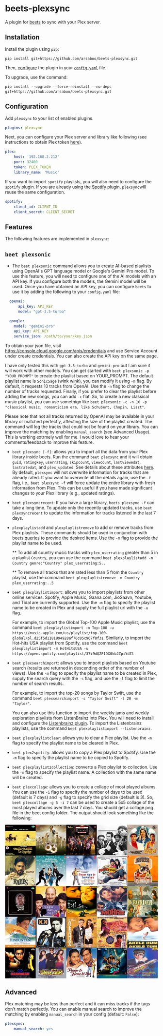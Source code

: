 # beets-plexsync
A plugin for [beets][beets] to sync with your Plex server.

## Installation

Install the plugin using `pip`:

```shell
pip install git+https://github.com/arsaboo/beets-plexsync.git
```

Then, [configure](#configuration) the plugin in your
[`config.yaml`][config] file.

To upgrade, use the command:
```shell
pip install --upgrade --force-reinstall --no-deps git+https://github.com/arsaboo/beets-plexsync.git
```

## Configuration

Add `plexsync` to your list of enabled plugins.

```yaml
plugins: plexsync
```

Next, you can configure your Plex server and library like following (see instructions to obtain Plex token [here][plex_token]).

```yaml
plex:
    host: '192.168.2.212'
    port: 32400
    token: PLEX_TOKEN
    library_name: 'Music'
```

If you want to import `spotify` playlists, you will also need to configure the `spotify` plugin. If you are already using the [Spotify][Spotify] plugin, `plexsync`will reuse the same configuration.
```yaml
spotify:
    client_id: CLIENT_ID
    client_secret: CLIENT_SECRET
```

## Features

The following features are implemented in `plexsync`:

## `beet plexsonic`

* The `beet plexsonic` command allows you to create AI-based playlists using OpenAI's GPT language model or Google's Gemini Pro model. To use this feature, you will need to configure one of the AI models with an API key. If you configure both the models, the Gemini model will be used. Once you have obtained an API key, you can configure `beets` to use it by adding the following to your `config.yaml` file:

```yaml
  openai:
      api_key: API_KEY
      model: "gpt-3.5-turbo"
  ```
```yaml
  google:
    model: "gemini-pro"
    api_key: API_KEY
    service_json: /path/to/your/key.json
```
  To obtain your json file, visit https://console.cloud.google.com/apis/credentials and use Service Account under create credentials. You can also create the API key on the same page.

  I have only tested this with `gpt-3.5-turbo` and `gemini-pro` but I am sure it will work with other models. You can get started with `beet plexsonic -p "YOUR_PROMPT"` to create the playlist based on YOUR_PROMPT. The default playlist name is `SonicSage` (wink wink), you can modify it using `-m` flag. By default, it requests 10 tracks from OpenAI. Use the `-n` flag to change the number of tracks requested. Finally, if you prefer to clear the playlist before adding the new songs, you can add `-c` flat. So, to create a new classical music playlist, you can use somethign like `beet plexsonic -c -n 10 -p "classical music, romanticism era, like Schubert, Chopin, Liszt"`.

  Please note that not all tracks returned by OpenAI may be available in your library or matched perfectly, affecting the size of the playlist created. The command will log the tracks that could not be found on your library. You can improve the matching by enabling `manual_search` (see Advanced Usage). This is working extrmely well for me. I would love to hear your comments/feedback to improve this feature.

* `beet plexsync [-f]`: allows you to import all the data from your Plex library inside beets. Run the command `beet plexsync` and it will obtain `guid`, `ratingkey`, `userrating`, `skipcount`, `viewcount`, `lastviewedat`, `lastratedat`, and `plex_updated`. See details about these attributes [here][plaxapi]. By default, `plexsync` will not overwrite information for tracks that are already rated. If you want to overwrite all the details again, use the `-f` flag, i.e., `beet plexsync -f` will force update the entire library with fresh information from Plex. This can be useful if you have made significant changes to your Plex library (e.g., updated ratings).

* `beet plexsyncrecent`: If you have a large library, `beets plexsync -f` can take a long time. To update only the recently updated tracks, use `beet plexsyncrecent` to update the information for tracks listened in the last 7 days.

* `plexplaylistadd` and `plexplaylistremove` to add or remove tracks from Plex playlists. These commands should be used in conjunction with beets [queries][queries_] to provide the desired items. Use the `-m` flag to provide the playlist name to be used.

   ** To add all country music tracks with `plex_userrating` greater than 5 in a playlist `Country`, you can use the command `beet plexplaylistadd -m Country genre:"Country" plex_userrating:5..`

   ** To remove all tracks that are rated less than 5 from the `Country` playlist, use the command `beet plexplaylistremove -m Country plex_userrating:..5`

* `beet plexplaylistimport`: allows you to import playlists from other online services. Spotify, Apple Music, Gaana.com, JioSaavn, Youtube, and Tidal are currently supported. Use the `-m` flag to specify the playlist name to be created in Plex and supply the full playlist url with the `-u` flag.

  For example, to import the Global Top-100 Apple Music playlist, use the command `beet plexplaylistimport -m Top-100 -u https://music.apple.com/us/playlist/top-100-global/pl.d25f5d1181894928af76c85c967f8f31`. Similarly, to import the Hot-hits USA playlist from Spotify, use the command `beet plexplaylistimport -m HotHitsUSA -u https://open.spotify.com/playlist/37i9dQZF1DX0kbJZpiYdZl`

* `beet plexsearchimport`: allows you to import playlists based on Youtube search (results are returned in descending order of the number of views). Use the `-m` flag to specify the playlist name to be created in Plex, supply the search query with the `-s` flag, and use the `-l` flag to limit the number of search results.

  For example, to import the top-20 songs by Taylor Swift, use the command `beet plexsearchimport -s "Taylor Swift" -l 20 -m "Taylor"`.

  You can also use this function to import the weekly jams and weekly exploration playlists from ListenBrainz into Plex. You will need to install and configure the [Listenbrainz plugin][listenbrainz_plugin_]. To import the Listenbrainz playlists, use the command `beet plexplaylistimport --listenbrainz`.

* `beet plexplaylistclear`: allows you to clear a Plex playlist. Use the `-m` flag to specify the playlist name to be cleared in Plex.

* `beet plex2spotify`: allows you to copy a Plex playlist to Spotify. Use the `-m` flag to specify the playlist name to be copied to Spotify.

* `beet plexplaylist2collection`: converts a Plex playlist to collection. Use the `-m` flag to specify the playlist name. A collection with the same name will be created.

* `beet plexcollage`: allows you to create a collage of most played albums. You can use the `-i` flag to specify the number of days to be used (default is 7 days) and `-g` flag to specify the grid size (default is 3). So, `beet plexcollage -g 5 -i 7` can be used to create a 5x5 collage of the most played albums over the last 7 days. You should get a collage.png file in the beet config folder. The output should look something like the following:

<p align="center">
  <img src="collage.png">
</p>

## Advanced
Plex matching may be less than perfect and it can miss tracks if the tags don't match perfectly. You can enable manual search to improve the matching by enabling `manual_search` in your config (default: `False`):

```yaml
plexsync:
    manual_search: yes
```


[collage]: collage.png
[queries_]: https://beets.readthedocs.io/en/latest/reference/query.html?highlight=queries
[plaxapi]: https://python-plexapi.readthedocs.io/en/latest/modules/audio.html
[plex_token]: https://support.plex.tv/articles/204059436-finding-an-authentication-token-x-plex-token/
[config]: https://beets.readthedocs.io/en/latest/plugins/index.html
[beets]: https://github.com/beetbox/beets
[Spotify]: https://beets.readthedocs.io/en/stable/plugins/spotify.html
[listenbrainz_plugin_]: https://github.com/arsaboo/beets-listenbrainz